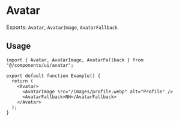 # Avatar

Exports: `Avatar`, `AvatarImage`, `AvatarFallback`

## Usage
```tsx
import { Avatar, AvatarImage, AvatarFallback } from "@/components/ui/avatar";

export default function Example() {
  return (
    <Avatar>
      <AvatarImage src="/images/profile.webp" alt="Profile" />
      <AvatarFallback>NH</AvatarFallback>
    </Avatar>
  );
}
```
